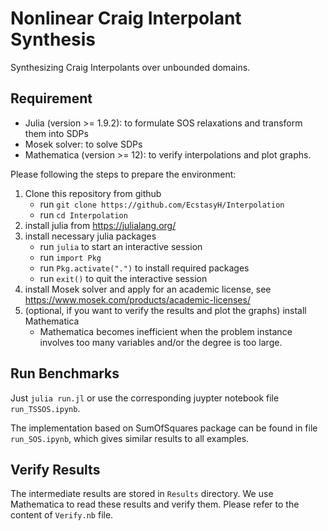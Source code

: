 # Nonlinear Craig Interpolant Synthesis
Synthesizing Craig Interpolants over unbounded domains. 

## Requirement
- Julia (version >= 1.9.2): to formulate SOS relaxations and transform them into SDPs
- Mosek solver: to solve  SDPs
- Mathematica (version >= 12): to verify interpolations and plot graphs.

Please following the steps to prepare the environment:
1. Clone this repository from github
   - run `git clone https://github.com/EcstasyH/Interpolation`
   - run `cd Interpolation` 
1. install julia from https://julialang.org/
3. install necessary julia packages
   - run `julia` to start an interactive session 
   - run `import Pkg`
   - run `Pkg.activate(".")` to install required packages
   - run `exit()` to quit the interactive session
4. install Mosek solver and apply for an academic license, see https://www.mosek.com/products/academic-licenses/
5. (optional, if you want to verify the results and plot the graphs) install Mathematica
   - Mathematica becomes inefficient when the problem instance involves too many variables and/or the degree is too large. 

## Run Benchmarks

Just `julia run.jl`  or use the corresponding juypter notebook file `run_TSSOS.ipynb`.

The implementation based on SumOfSquares package can be found in file `run_SOS.ipynb`, which gives similar results to all examples.

## Verify Results
The intermediate results are stored in `Results` directory. We use Mathematica to read these results and verify them. Please refer to the content of `Verify.nb` file. 